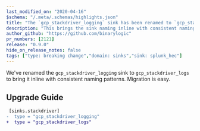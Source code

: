 ```yaml
---
last_modified_on: "2020-04-16"
$schema: "/.meta/.schemas/highlights.json"
title: "The `gcp_stackdriver_logging` sink has been renamed to `gcp_stackdriver_logs`"
description: "This brings the sink naming inline with consistent naming pattern"
author_github: "https://github.com/binarylogic"
pr_numbers: [2121]
release: "0.9.0"
hide_on_release_notes: false
tags: ["type: breaking change","domain: sinks","sink: splunk_hec"]
---
```


We've renamed the `gcp_stackdriver_logging` sink to `gcp_stackdriver_logs` to
bring it inline with consistent naming patterns. Migration is easy.

## Upgrade Guide

```diff title="vector.toml"
 [sinks.stackdriver]
-  type = "gcp_stackdriver_logging"
+  type = "gcp_stackdriver_logs"
```



